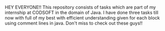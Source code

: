 HEY EVERYONE!!
This repository consists of tasks which are part of my internship at CODSOFT in the domain of Java. 
I have done three tasks till now with full of my best with efficient understanding given for each block using comment lines in java.
Don't miss to check out these guys!!
